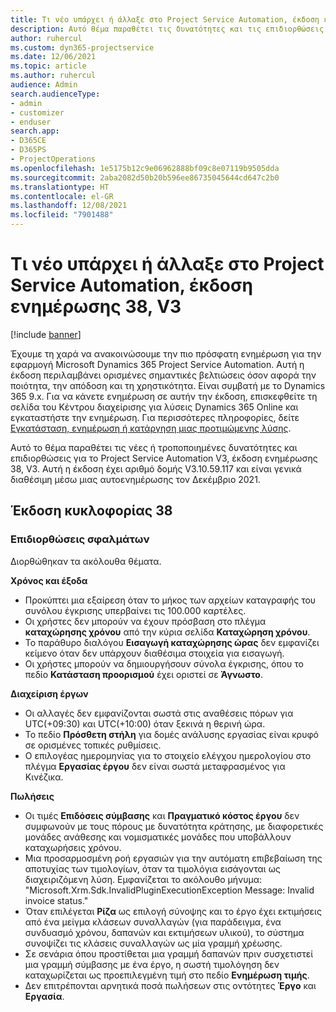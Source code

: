 ```yaml
---
title: Τι νέο υπάρχει ή άλλαξε στο Project Service Automation, έκδοση ενημέρωσης 38, V3
description: Αυτό θέμα παραθέτει τις δυνατότητες και τις επιδιορθώσεις που είναι διαθέσιμες στο Microsoft Dynamics 365 Project Service Automation έκδοση ενημέρωσης 38, V3.
author: ruhercul
ms.custom: dyn365-projectservice
ms.date: 12/06/2021
ms.topic: article
ms.author: ruhercul
audience: Admin
search.audienceType:
- admin
- customizer
- enduser
search.app:
- D365CE
- D365PS
- ProjectOperations
ms.openlocfilehash: 1e5175b12c9e06962888bf09c8e07119b9505dda
ms.sourcegitcommit: 2aba2082d50b20b596ee86735045644cd647c2b0
ms.translationtype: HT
ms.contentlocale: el-GR
ms.lasthandoff: 12/08/2021
ms.locfileid: "7901488"
---
```

# <a name="whats-new-or-changed-in-project-service-automation-update-release-38-v3"></a>Τι νέο υπάρχει ή άλλαξε στο Project Service Automation, έκδοση ενημέρωσης 38, V3

[!include [banner](../includes/psa-now-project-operations.md)]

Έχουμε τη χαρά να ανακοινώσουμε την πιο πρόσφατη ενημέρωση για την εφαρμογή Microsoft Dynamics 365 Project Service Automation. Αυτή η έκδοση περιλαμβάνει ορισμένες σημαντικές βελτιώσεις όσον αφορά την ποιότητα, την απόδοση και τη χρηστικότητα. Είναι συμβατή με το Dynamics 365 9.x. Για να κάνετε ενημέρωση σε αυτήν την έκδοση, επισκεφθείτε τη σελίδα του Κέντρου διαχείρισης για λύσεις Dynamics 365 Online και εγκαταστήστε την ενημέρωση. Για περισσότερες πληροφορίες, δείτε [Εγκατάσταση, ενημέρωση ή κατάργηση μιας προτιμώμενης λύσης](/power-platform/admin/install-remove-preferred-solution).

Αυτό το θέμα παραθέτει τις νέες ή τροποποιημένες δυνατότητες και επιδιορθώσεις για το Project Service Automation V3, έκδοση ενημέρωσης 38, V3. Αυτή η έκδοση έχει αριθμό δομής V3.10.59.117 και είναι γενικά διαθέσιμη μέσω μιας αυτοενημέρωσης τον Δεκέμβριο 2021.

## <a name="update-release-38"></a>Έκδοση κυκλοφορίας 38

### <a name="bug-fixes"></a>Επιδιορθώσεις σφαλμάτων

Διορθώθηκαν τα ακόλουθα θέματα.

**Χρόνος και έξοδα**

- Προκύπτει μια εξαίρεση όταν το μήκος των αρχείων καταγραφής του συνόλου έγκρισης υπερβαίνει τις 100.000 καρτέλες.
- Οι χρήστες δεν μπορούν να έχουν πρόσβαση στο πλέγμα **καταχώρησης χρόνου** από την κύρια σελίδα **Καταχώρηση χρόνου**.
- Το παράθυρο διαλόγου **Εισαγωγή καταχώρησης ώρας** δεν εμφανίζει κείμενο όταν δεν υπάρχουν διαθέσιμα στοιχεία για εισαγωγή.
- Οι χρήστες μπορούν να δημιουργήσουν σύνολα έγκρισης, όπου το πεδίο **Κατάσταση προορισμού** έχει οριστεί σε **Άγνωστο**.

**Διαχείριση έργων**

- Οι αλλαγές δεν εμφανίζονται σωστά στις αναθέσεις πόρων για UTC(+09:30) και UTC(+10:00) όταν ξεκινά η θερινή ώρα.
- Το πεδίο **Πρόσθετη στήλη** για δομές ανάλυσης εργασίας είναι κρυφό σε ορισμένες τοπικές ρυθμίσεις.
- Ο επιλογέας ημερομηνίας για το στοιχείο ελέγχου ημερολογίου στο πλέγμα **Εργασίας έργου** δεν είναι σωστά μεταφρασμένος για Κινέζικα.

**Πωλήσεις**

- Οι τιμές **Επιδόσεις σύμβασης** και **Πραγματικό κόστος έργου** δεν συμφωνούν με τους πόρους με δυνατότητα κράτησης, με διαφορετικές μονάδες ανάθεσης και νομισματικές μονάδες που υποβάλλουν καταχωρήσεις χρόνου.
- Μια προσαρμοσμένη ροή εργασιών για την αυτόματη επιβεβαίωση της αποτυχίας των τιμολογίων, όταν τα τιμολόγια εισάγονται ως διαχειριζόμενη λύση. Εμφανίζεται το ακόλουθο μήνυμα: "Microsoft.Xrm.Sdk.InvalidPluginExecutionException Message: Invalid invoice status."
- Όταν επιλέγεται **Ρίζα** ως επιλογή σύνοψης και το έργο έχει εκτιμήσεις από ένα μείγμα κλάσεων συναλλαγών (για παράδειγμα, ένα συνδυασμό χρόνου, δαπανών και εκτιμήσεων υλικού), το σύστημα συνοψίζει τις κλάσεις συναλλαγών ως μία γραμμή χρέωσης.
- Σε σενάρια όπου προστίθεται μια γραμμή δαπανών πριν συσχετιστεί μια γραμμή σύμβασης με ένα έργο, η σωστή τιμολόγηση δεν καταχωρίζεται ως προεπιλεγμένη τιμή στο πεδίο **Ενημέρωση τιμής**.
- Δεν επιτρέπονται αρνητικά ποσά πωλήσεων στις οντότητες **Έργο** και **Εργασία**.
